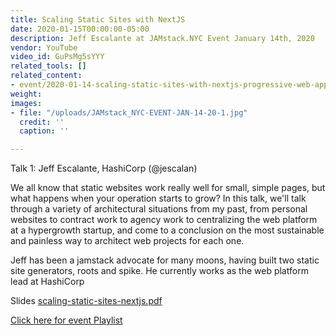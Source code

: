```yaml
---
title: Scaling Static Sites with NextJS
date: 2020-01-15T00:00:00-05:00
description: Jeff Escalante at JAMstack.NYC Event January 14th, 2020
vendor: YouTube
video_id: GuPsMg5sYYY
related_tools: []
related_content:
- event/2020-01-14-scaling-static-sites-with-nextjs-progressive-web-apps-with-11ty.md
weight: 
images:
- file: "/uploads/JAMstack_NYC-EVENT-JAN-14-20-1.jpg"
  credit: ''
  caption: ''

---
```

Talk 1: Jeff Escalante, HashiCorp (@jescalan)  
  
We all know that static websites work really well for small, simple pages, but what happens when your operation starts to grow? In this talk, we'll talk through a variety of architectural situations from my past, from personal websites to contract work to agency work to centralizing the web platform at a hypergrowth startup, and come to a conclusion on the most sustainable and painless way to architect web projects for each one.  
  
Jeff has been a jamstack advocate for many moons, having built two static site generators, roots and spike. He currently works as the web platform lead at HashiCorp

Slides [scaling-static-sites-nextjs.pdf](/uploads/scaling-static-sites-nextjs.pdf "scaling-static-sites-nextjs.pdf")

[Click here for event Playlist](https://www.youtube.com/playlist?list=PLHSBYD3ClyvMyktm5VhxwVruTiw2QOcHO "JAMstack on Youtube")